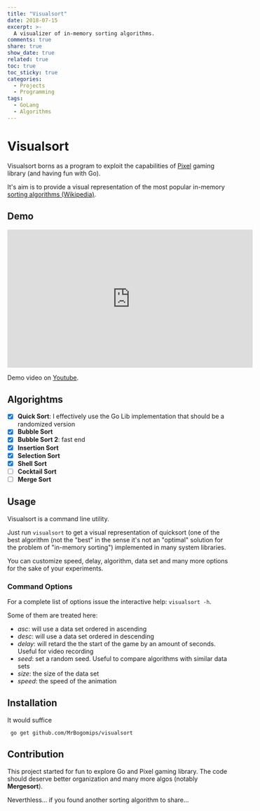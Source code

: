 ```yaml
---
title: "Visualsort"
date: 2018-07-15
excerpt: >-
  A visualizer of in-memory sorting algorithms.
comments: true
share: true
show_date: true
related: true
toc: true
toc_sticky: true
categories:
  - Projects
  - Programming
tags:
  - GoLang
  - Algorithms
---
```


# Visualsort

Visualsort borns as a program to exploit the capabilities of [Pixel](https://github.com/faiface/pixel) gaming library (and having fun with Go).

It's aim is to provide a visual representation of the most popular in-memory [sorting algorithms (Wikipedia)](https://en.wikipedia.org/wiki/Sorting_algorithm).

## Demo 

<div>
<iframe width="560" height="315" src="https://www.youtube.com/embed/VOQb-9w5WS8" title="YouTube video player" frameborder="0" allow="accelerometer; autoplay; clipboard-write; encrypted-media; gyroscope; picture-in-picture; web-share" allowfullscreen></iframe>
</div>

Demo video on [Youtube](https://youtu.be/VOQb-9w5WS8).

## Algorightms

- [x] **Quick Sort**: I effectively use the Go Lib implementation that should be a randomized version
- [x] **Bubble Sort**
- [x] **Bubble Sort 2**: fast end
- [x] **Insertion Sort**
- [x] **Selection Sort**
- [x] **Shell Sort**
- [ ] **Cocktail Sort**
- [ ] **Merge Sort**

## Usage

Visualsort is a command line utility.

Just run `visualsort` to get a visual representation of quicksort (one of the best algorithm (not the "best" in the sense it's not an "optimal" solution for the problem of "in-memory sorting") implemented in many system libraries.

You can customize speed, delay, algorithm, data set and many more options for the sake of your experiments.

### Command Options

For a complete list of options issue the interactive help: `visualsort -h`.

Some of them are treated here:

- _asc_: will use a data set ordered in ascending
- _desc_: will use a data set ordered in descending
- _delay_: will retard the the start of the game by an amount of seconds. Useful for video recording
- _seed_: set a random seed. Useful to compare algorithms with similar data sets
- _size_: the size of the data set
- _speed_: the speed of the animation

## Installation

It would suffice

```
 go get github.com/MrBogomips/visualsort
```

## Contribution

This project started for fun to explore Go and Pixel gaming library.
The code should deserve better organization and many more algos (notably **Mergesort**).

Neverthless… if you found another sorting algorithm to share…